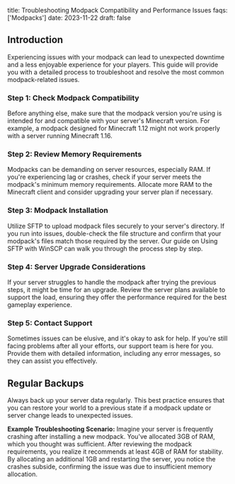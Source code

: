 title: Troubleshooting Modpack Compatibility and Performance Issues
faqs: ['Modpacks']
date: 2023-11-22
draft: false

## Introduction
Experiencing issues with your modpack can lead to unexpected downtime and a less enjoyable experience for your players. This guide will provide you with a detailed process to troubleshoot and resolve the most common modpack-related issues.

### Step 1: Check Modpack Compatibility
Before anything else, make sure that the modpack version you're using is intended for and compatible with your server's Minecraft version. For example, a modpack designed for Minecraft 1.12 might not work properly with a server running Minecraft 1.16.

### Step 2: Review Memory Requirements
Modpacks can be demanding on server resources, especially RAM. If you're experiencing lag or crashes, check if your server meets the modpack's minimum memory requirements. Allocate more RAM to the Minecraft client and consider upgrading your server plan if necessary.

### Step 3: Modpack Installation
Utilize SFTP to upload modpack files securely to your server's directory. If you run into issues, double-check the file structure and confirm that your modpack's files match those required by the server. Our guide on Using SFTP with WinSCP can walk you through the process step by step.

### Step 4: Server Upgrade Considerations
If your server struggles to handle the modpack after trying the previous steps, it might be time for an upgrade. Review the server plans available to support the load, ensuring they offer the performance required for the best gameplay experience.

### Step 5: Contact Support
Sometimes issues can be elusive, and it's okay to ask for help. If you're still facing problems after all your efforts, our support team is here for you. Provide them with detailed information, including any error messages, so they can assist you effectively.

## Regular Backups
Always back up your server data regularly. This best practice ensures that you can restore your world to a previous state if a modpack update or server change leads to unexpected issues.

**Example Troubleshooting Scenario:**
Imagine your server is frequently crashing after installing a new modpack. You've allocated 3GB of RAM, which you thought was sufficient. After reviewing the modpack requirements, you realize it recommends at least 4GB of RAM for stability. By allocating an additional 1GB and restarting the server, you notice the crashes subside, confirming the issue was due to insufficient memory allocation.

